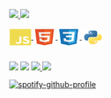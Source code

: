 
 <div>
  <a href="https://github.com/joaoguilhermemendes">
  <img height="150em" src="https://github-readme-stats.vercel.app/api?username=joaoguilhermemendes&show_icons=true&theme=Gothan&include_all_commits=true&count_private=true"/>
  <img height="150em" src="https://github-readme-stats.vercel.app/api/top-langs/?username=joaoguilhermemendes&layout=compact&langs_count=16&theme=Gothan"/>
<div>
<div style="display: inline_block"><br>
  <img align="center" alt="Joao-Js" height="30" width="40" src="https://raw.githubusercontent.com/devicons/devicon/master/icons/javascript/javascript-plain.svg">
  <img align="center" alt="Joao-HTML" height="30" width="40" src="https://raw.githubusercontent.com/devicons/devicon/master/icons/html5/html5-original.svg">
  <img align="center" alt="Joao-CSS" height="30" width="40" src="https://raw.githubusercontent.com/devicons/devicon/master/icons/css3/css3-original.svg">
  <img align="center" alt="Joao-Python" height="30" width="40" src="https://raw.githubusercontent.com/devicons/devicon/master/icons/python/python-original.svg">
  
 
</div>
  
  ##
 
<div> 
  <a href="https://www.youtube.com/channel/UC4ZZGjr6iErkdvSytagUr8A" target="_blank"><img src="https://img.shields.io/badge/-Youtube-%23EA4335?style=for-the-badge&logo=youtube&logoColor=white" target="_blank"></a>
  <a href="https://www.instagram.com/joao_guilherme26/" target="_blank"><img src="https://img.shields.io/badge/-Instagram-%23E4405F?style=for-the-badge&logo=instagram&logoColor=white" target="_blank"></a>
  <a href = "mailto:joaoguilhermepmendes@gmail.com"><img src="https://img.shields.io/badge/-Gmail-%23333?style=for-the-badge&logo=gmail&logoColor=white" target="_blank">       </a>
  <a href="https://www.linkedin.com/in/jo%C3%A3o-guilherme-porto-mendes-855098209/" target="_blank"><img src="https://img.shields.io/badge/-LinkedIn-%230077B5?style=for-the-badge&logo=linkedin&logoColor=white" target="_blank"></a> 
 
 [![spotify-github-profile](https://spotify-github-profile.vercel.app/api/view?uid=21jsj34glwsu3dboqjpqzm2sa)](https://github.com/kittinan/spotify-github-profile)
 
 
</div>

